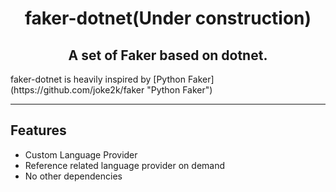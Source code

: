 <h1 align="center">faker-dotnet(Under construction)</h1>
<div align="center">
<h2>A set of Faker based on dotnet.</h2>
</div>
faker-dotnet is heavily inspired by [Python Faker](https://github.com/joke2k/faker "Python Faker")

---

## Features
 - Custom Language Provider
 - Reference related language provider on demand
 - No other dependencies
